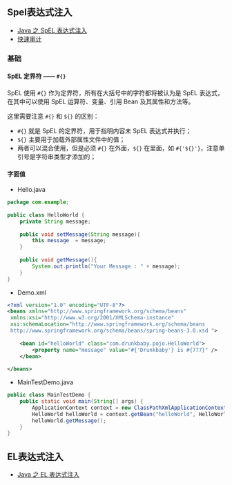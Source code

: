 
## Spel表达式注入
- [Java 之 SpEL 表达式注入](https://drun1baby.github.io/2022/09/23/Java-%E4%B9%8B-SpEL-%E8%A1%A8%E8%BE%BE%E5%BC%8F%E6%B3%A8%E5%85%A5/)
- [快速审计](obsidian://open?vault=Blogs&file=%E5%85%A8%E6%A0%88%E4%BB%A3%E7%A0%81%E5%AE%A1%E8%AE%A1%2FJava%2F1.%E5%BF%AB%E9%80%9F%E4%BB%A3%E7%A0%81%E5%AE%A1%E8%AE%A1%2F5.SpEL%E8%A1%A8%E8%BE%BE%E5%BC%8F%E6%B3%A8%E5%85%A5%E6%BC%8F%E6%B4%9E)


### 基础


#### SpEL 定界符 —— `#{}`

SpEL 使用 `#{}` 作为定界符，所有在大括号中的字符都将被认为是 SpEL 表达式，在其中可以使用 SpEL 运算符、变量、引用 Bean 及其属性和方法等。

这里需要注意 `#{}` 和 `${}` 的区别：
- `#{}` 就是 SpEL 的定界符，用于指明内容未 SpEL 表达式并执行；
- `${}` 主要用于加载外部属性文件中的值；
- 两者可以混合使用，但是必须 `#{}` 在外面，`${}` 在里面，如 `#{'${}'}`，注意单引号是字符串类型才添加的；


#### 字面值
- Hello.java
```java
package com.example;
 
public class HelloWorld {
    private String message;
 
    public void setMessage(String message){
        this.message  = message;
    }
 
    public void getMessage(){
        System.out.println("Your Message : " + message);
    }
}
```
- Demo.xml
```xml
<?xml version="1.0" encoding="UTF-8"?>  
<beans xmlns="http://www.springframework.org/schema/beans"  
 xmlns:xsi="http://www.w3.org/2001/XMLSchema-instance"  
 xsi:schemaLocation="http://www.springframework.org/schema/beans  
 http://www.springframework.org/schema/beans/spring-beans-3.0.xsd ">  
  
    <bean id="helloWorld" class="com.drunkbaby.pojo.HelloWorld">  
        <property name="message" value="#{'Drunkbaby'} is #{777}" />  
    </bean>  
  
</beans>
```
- MainTestDemo.java
```java
public class MainTestDemo {  
    public static void main(String[] args) {  
        ApplicationContext context = new ClassPathXmlApplicationContext("Demo.xml");  
        HelloWorld helloWorld = context.getBean("helloWorld", HelloWorld.class);  
        helloWorld.getMessage();  
    }  
}
```

## EL表达式注入

- [Java 之 EL 表达式注入](https://drun1baby.github.io/2022/09/23/Java-%E4%B9%8B-EL-%E8%A1%A8%E8%BE%BE%E5%BC%8F%E6%B3%A8%E5%85%A5/)


